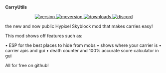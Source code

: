 **CarryUtils**

<p align="center">
    <a href="https://github.com/n1neteen/CarryUtils/releases/tag/CarryUtils-1.2.2" target="_blank">
      <img alt="version" src="https://img.shields.io/badge/Release-1.2.2-red" />
    </a>
    <a href="https://files.minecraftforge.net/net/minecraftforge/forge/index_1.8.9.html" target="_blank">
      <img alt="mcversion" src="https://img.shields.io/badge/MC%20Version-1.8.9-red" />
    </a>
    <a href="https://github.com/n1neteen/CarryUtils/releases/tag/CarryUtils-1.2.2" target="_blank">
      <img alt="downloads" src="https://img.shields.io/badge/Downloads-50k-red" />
    </a>
    <a href="https://discord.gg/6HgdrQV3" target="_blank">
      <img alt="discord" src="https://img.shields.io/badge/Discord-3230%20Members-red" />
    </a>
  </p>
  

the new and now public Hypixel Skyblock mod that makes carries easy!

This mod shows off features such as: 

• ESP for the best places to hide from mobs
• shows where your carrier is
• carrier apis and gui
• death counter and 100% accurate score calculator in gui

All for free on github!
